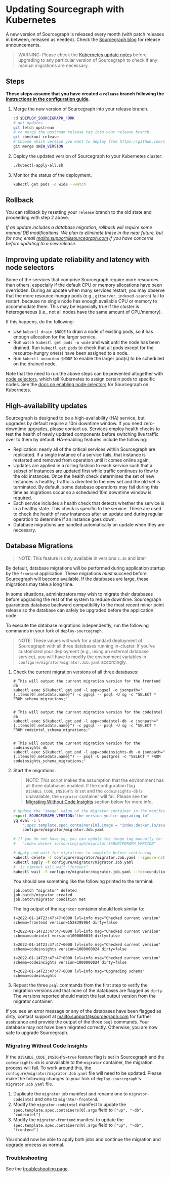 # Updating Sourcegraph with Kubernetes

A new version of Sourcegraph is released every month (with patch releases in between, released as needed). Check the [Sourcegraph blog](https://about.sourcegraph.com/blog) for release announcements.

> WARNING: Please check the [Kubernetes update notes](../../updates/kubernetes.md) before upgrading to any particular version of Sourcegraph to check if any manual migrations are necessary.

## Steps

**These steps assume that you have created a `release` branch following the [instructions in the configuration guide](configure.md)**.

1. Merge the new version of Sourcegraph into your release branch.

   ```bash
   cd $DEPLOY_SOURCEGRAPH_FORK
   # get updates
   git fetch upstream
   # to merge the upstream release tag into your release branch.
   git checkout release
   # Choose which version you want to deploy from https://github.com/sourcegraph/deploy-sourcegraph/releases
   git merge $NEW_VERSION
   ```

2. Deploy the updated version of Sourcegraph to your Kubernetes cluster:

   ```bash
   ./kubectl-apply-all.sh
   ```

3. Monitor the status of the deployment.

   ```bash
   kubectl get pods -o wide --watch
   ```

## Rollback

You can rollback by resetting your `release` branch to the old state and proceeding with step 2 above.

_If an update includes a database migration, rollback will require some manual DB
modifications. We plan to eliminate these in the near future, but for now,
email <mailto:support@sourcegraph.com> if you have concerns before updating to a new release._

## Improving update reliability and latency with node selectors

Some of the services that comprise Sourcegraph require more resources than others, especially if the
default CPU or memory allocations have been overridden. During an update when many services restart,
you may observe that the more resource-hungry pods (e.g., `gitserver`, `indexed-search`) fail to
restart, because no single node has enough available CPU or memory to accommodate them. This may be
especially true if the cluster is heterogeneous (i.e., not all nodes have the same amount of
CPU/memory).

If this happens, do the following:

- Use `kubectl drain $NODE` to drain a node of existing pods, so it has enough allocation for the larger
  service.
- Run `watch kubectl get pods -o wide` and wait until the node has been drained. Run `kubectl get pods` to check that all pods except for the resource-hungry one(s) have been assigned to a node.
- Run `kubectl uncordon $NODE` to enable the larger pod(s) to be scheduled on the drained node.

Note that the need to run the above steps can be prevented altogether with [node
selectors](https://kubernetes.io/docs/concepts/configuration/assign-pod-node/#nodeselector), which
tell Kubernetes to assign certain pods to specific nodes. See the [docs on enabling node
selectors](scale.md#node-selector) for Sourcegraph on Kubernetes.

## High-availability updates

Sourcegraph is designed to be a high-availability (HA) service, but upgrades by default require a 10m downtime
window. If you need zero-downtime upgrades, please contact us. Services employ health checks to test the health
of newly updated components before switching live traffic over to them by default. HA-enabling features include
the following:

- Replication: nearly all of the critical services within Sourcegraph are replicated. If a single instance of a
  service fails, that instance is restarted and removed from operation until it comes online again.
- Updates are applied in a rolling fashion to each service such that a subset of instances are updated first while
  traffic continues to flow to the old instances. Once the health check determines the set of new instances is
  healthy, traffic is directed to the new set and the old set is terminated. By default, some database operations
  may fail during this time as migrations occur so a scheduled 10m downtime window is required.
- Each service includes a health check that detects whether the service is in a healthy state. This check is specific to
  the service. These are used to check the health of new instances after an update and during regular operation to
  determine if an instance goes down.
- Database migrations are handled automatically on update when they are necessary.

## Database Migrations

> NOTE: This feature is only available in versions `3.36` and later

By default, database migrations will be performed during application startup by the `frontend` application. These migrations _must_ succeed before Sourcegraph will become available. If the databases are large, these migrations may take a long time.

In some situations, administrators may wish to migrate their databases before upgrading the rest of the system to reduce downtime. Sourcegraph guarantees database backward compatibility to the most recent minor point release so the database can safely be upgraded before the application code.

To execute the database migrations independently, run the following commands in your fork of `deploy-sourcegraph`.

> NOTE: These values will work for a standard deployment of Sourcegraph with all three databases running in-cluster. If you've customized your deployment (e.g., using an external database service), you will have to modify the environment variables in `configure/migrator/migrator.Job.yaml` accordingly.


1. Check the current migration versions of all three databases:
    ```
    # This will output the current migration version for the frontend db
    kubectl exec $(kubectl get pod -l app=pgsql -o jsonpath="{.items[0].metadata.name}") -c pgsql -- psql -U sg -c "SELECT * FROM schema_migrations;"


    # This will output the current migration version for the codeintel db
    kubectl exec $(kubectl get pod -l app=codeintel-db -o jsonpath="{.items[0].metadata.name}") -c pgsql -- psql -U sg -c "SELECT * FROM codeintel_schema_migrations;"


    # This will output the current migration version for the codeinsights db
    kubectl exec $(kubectl get pod -l app=codeinsights-db -o jsonpath="{.items[0].metadata.name}") -- psql -U postgres -c "SELECT * FROM codeinsights_schema_migrations;"

    ```

1. Start the migrations:

    > NOTE: This script makes the assumption that the environment has all three databases enabled. If the configuration flag `DISABLE_CODE_INSIGHTS` is set and the `codeinsights-db` is unavailable, the `migrator` container will fail. Please see the [Migrating Without Code Insights](#migrating-without-code-insights) section below for more info.
    
    ```bash
    # Update the "image" value of the migrator container in the manifest
    export SOURCEGRAPH_VERSION="the version you're upgrading to"
    yq eval -i \
        '.spec.template.spec.containers[0].image = "index.docker.io/sourcegraph/migrator:" + strenv(SOURCEGRAPH_VERSION)' \
        configure/migrator/migrator.Job.yaml

    # If you do not have yq, you can update the image tag manually to:
    #   "index.docker.io/sourcegraph/migrator:$SOURCEGRAPH_VERSION"

    # Apply and wait for migrations to complete before continuing
    kubectl delete -f configure/migrator/migrator.Job.yaml --ignore-not-found=true
    kubectl apply -f configure/migrator/migrator.Job.yaml
    # -1s timeout will wait "forever"
    kubectl wait -f configure/migrator/migrator.job.yaml --for=condition=complete --timeout=-1s
    ```

    You should see something like the following printed to the terminal:

    ```text
    job.batch "migrator" deleted
    job.batch/migrator created
    job.batch/migrator condition met
    ```

    The log output of the `migrator` container should look similar to:
    ```
    t=2022-01-14T23:47:47+0000 lvl=info msg="Checked current version" schema=frontend version=1528395964 dirty=false
    
    t=2022-01-14T23:47:47+0000 lvl=info msg="Checked current version" schema=codeintel version=1000000030 dirty=false
    
    t=2022-01-14T23:47:47+0000 lvl=info msg="Checked current version" schema=codeinsights version=1000000024 dirty=false
    
    t=2022-01-14T23:47:47+0000 lvl=info msg="Checked current version" schema=codeinsights version=1000000024 dirty=false
    
    t=2022-01-14T23:47:47+0000 lvl=info msg="Upgrading schema" schema=codeinsights
    ```

1. Repeat the three `psql` commands from the first step to verify the migration versions and that none of the databases are flagged as `dirty`. The versions reported should match the last output version from the migrator container.

If you see an error message or any of the databases have been flagged as dirty, contact support at <mailto:support@sourcegraph.com> for further assistance and provide the output of the three `psql` commands. Your database may not have been migrated correctly. Otherwise, you are now safe to upgrade Sourcegraph.

### Migrating Without Code Insights
If the `DISABLE_CODE_INSIGHTS=true` feature flag is set in Sourcegraph and the `codeinsights-db` is unavailable to the `migrator` container, the migration process will fail. To work around this, the `configure/migrator/migrator.Job.yaml` file will need to be updated. Please make the following changes to your fork of `deploy-sourcegraph`'s `migrator.Job.yaml` file.

1. Duplicate the `migrator` job manifest and rename one to `migrator-codeintel` and one to `migrator-frontend`.
1. Modify the `migrator-codeintel` manifest to update the `spec.template.spec.containers[0].args` field to `["up", "-db", "codeintel"]`
1. Modify the `migrator-frontend` manifest to update the `spec.template.spec.containers[0].args` field to `["up", "-db", "frontend"]`

You should now be able to apply both jobs and continue the migration and upgrade process as normal.

### Troubleshooting

See the [troubleshooting page](troubleshoot.md).
